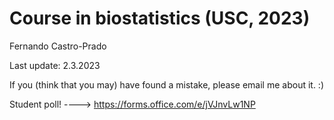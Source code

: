 # Course in biostatistics (USC, 2023)

Fernando Castro-Prado

Last update: 2.3.2023

If you (think that you may) have found a mistake, please email me about it. :)

Student poll! ----> https://forms.office.com/e/jVJnvLw1NP
